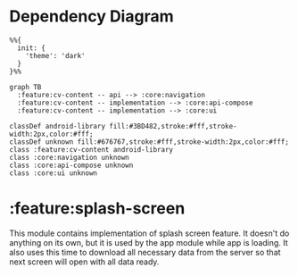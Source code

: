 # Dependency Diagram

```mermaid
%%{
  init: {
    'theme': 'dark'
  }
}%%

graph TB
  :feature:cv-content -- api --> :core:navigation
  :feature:cv-content -- implementation --> :core:api-compose
  :feature:cv-content -- implementation --> :core:ui

classDef android-library fill:#3BD482,stroke:#fff,stroke-width:2px,color:#fff;
classDef unknown fill:#676767,stroke:#fff,stroke-width:2px,color:#fff;
class :feature:cv-content android-library
class :core:navigation unknown
class :core:api-compose unknown
class :core:ui unknown

```
# :feature:splash-screen

This module contains implementation of splash screen feature. It doesn't do anything on its own, but it is used by the app module while app
is loading.
It also uses this time to download all necessary data from the server so that next screen will open with all data ready.